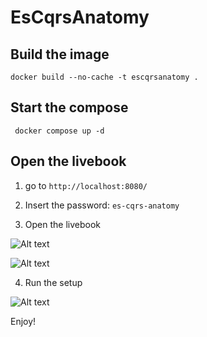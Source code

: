 # EsCqrsAnatomy

## Build the image 

``` docker build --no-cache -t escqrsanatomy . ```

## Start the compose

``` docker compose up -d```

## Open the livebook

1. go to ```http://localhost:8080/``` 

2. Insert the password: ```es-cqrs-anatomy```

3. Open the livebook

![Alt text](image.png)

![Alt text](image-1.png)

4. Run the setup

![Alt text](image-2.png)

Enjoy!
